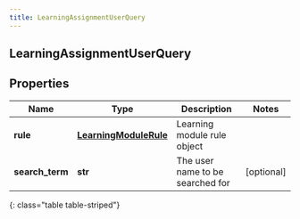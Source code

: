 ```yaml
---
title: LearningAssignmentUserQuery
---
```

## LearningAssignmentUserQuery

## Properties

|Name | Type | Description | Notes|
|------------ | ------------- | ------------- | -------------|
| **rule** | [**LearningModuleRule**](LearningModuleRule.html) | Learning module rule object | |
| **search_term** | **str** | The user name to be searched for | [optional] |
{: class="table table-striped"}


